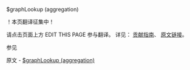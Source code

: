  $graphLookup (aggregation)

 ！本页翻译征集中！

请点击页面上方 EDIT THIS PAGE 参与翻译。
详见：
[贡献指南]( https://github.com/whaleal/MongoDB-Manual-zh/blob/master/CONTRIBUTING.md )、
[原文链接](  https://docs.mongodb.com/manual/reference/operator/aggregation/graphLookup/  )。

 参见

原文 - [$graphLookup (aggregation)]( https://docs.mongodb.com/manual/reference/operator/aggregation/graphLookup/ )

